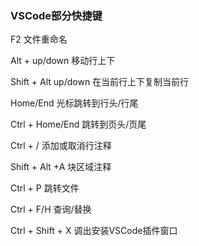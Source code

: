### VSCode部分快捷键

F2 文件重命名

Alt + up/down 移动行上下

Shift + Alt up/down 在当前行上下复制当前行

Home/End 光标跳转到行头/行尾

Ctrl + Home/End 跳转到页头/页尾

Ctrl + / 添加或取消行注释

Shift + Alt +A 块区域注释

Ctrl + P 跳转文件

Ctrl + F/H 查询/替换

Ctrl + Shift + X  调出安装VSCode插件窗口